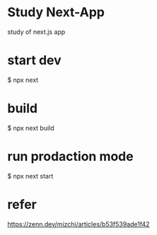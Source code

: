 # Study Next-App

study of next.js app

# start dev

$ npx next

# build

$ npx next build

# run prodaction mode

$ npx next start

# refer

https://zenn.dev/mizchi/articles/b53f539ade1f42
